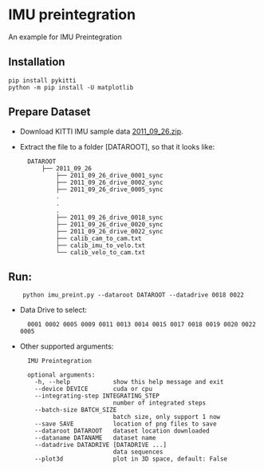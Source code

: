# IMU preintegration

An example for IMU Preintegration

## Installation

    pip install pykitti
    python -m pip install -U matplotlib

## Prepare Dataset

* Download KITTI IMU sample data [2011_09_26.zip](https://github.com/pypose/IMU_preintegration/releases/download/Kitti/2011_09_26.zip).
* Extract the file to a folder [DATAROOT], so that it looks like:

        DATAROOT
            ├── 2011_09_26
                ├── 2011_09_26_drive_0001_sync
                ├── 2011_09_26_drive_0002_sync
                ├── 2011_09_26_drive_0005_sync
                .
                .
                .
                ├── 2011_09_26_drive_0018_sync
                ├── 2011_09_26_drive_0020_sync
                ├── 2011_09_26_drive_0022_sync
                ├── calib_cam_to_cam.txt
                ├── calib_imu_to_velo.txt
                └── calib_velo_to_cam.txt

## Run:

        python imu_preint.py --dataroot DATAROOT --datadrive 0018 0022

* Data Drive to select:

        0001 0002 0005 0009 0011 0013 0014 0015 0017 0018 0019 0020 0022 0005

* Other supported arguments:

        IMU Preintegration

        optional arguments:
          -h, --help            show this help message and exit
          --device DEVICE       cuda or cpu
          --integrating-step INTEGRATING_STEP
                                number of integrated steps
          --batch-size BATCH_SIZE
                                batch size, only support 1 now
          --save SAVE           location of png files to save
          --dataroot DATAROOT   dataset location downloaded
          --dataname DATANAME   dataset name
          --datadrive DATADRIVE [DATADRIVE ...]
                                data sequences
          --plot3d              plot in 3D space, default: False
